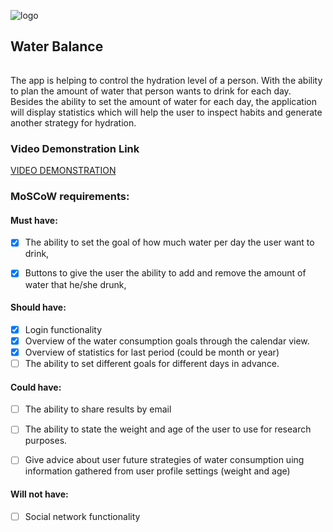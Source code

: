 ![logo](https://www.graphicsprings.com/filestorage/stencils/bc553e3c14e3461e2ccf341924cd219b.png?width=500&height=500)



## Water Balance
######
The app is helping to control the hydration level of a person. With the ability to plan the amount of water that person wants to drink for each day.
Besides the ability to set the amount of water for each day, the application will display statistics which will help the user to inspect habits and 
generate another strategy for hydration.

### Video Demonstration Link 
[VIDEO DEMONSTRATION](https://youtu.be/CC9f0c_UAyc)

### MoSCoW requirements:

#### Must have:

- [x] The ability to set the goal of how much water per day the user want to drink,
- [x] Buttons to give the user the ability to add and remove the amount of water that he/she drunk,


#### Should have:
- [x] Login functionality
- [x] Overview of the water consumption goals through the calendar view.
- [x] Overview of statistics for last period (could be month or year)
- [ ] The ability to set different goals for different days in advance.

#### Could have:
- [ ] The ability to share results by email
- [ ] The ability to state the weight and age of the user to use for research purposes.
- [ ] Give advice about user future strategies of water consumption uing information gathered from user profile settings (weight and age)


#### Will not have:
- [ ] Social network functionality

